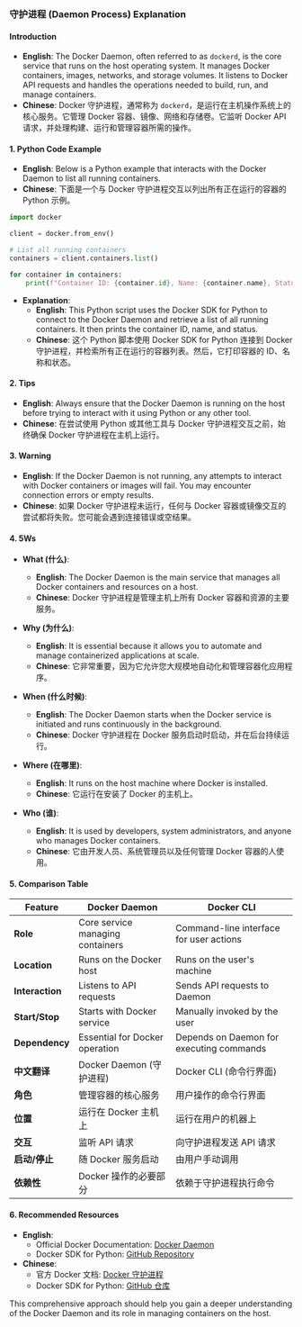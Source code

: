 ### 守护进程 (Daemon Process) Explanation

#### Introduction
- **English**: The Docker Daemon, often referred to as `dockerd`, is the core service that runs on the host operating system. It manages Docker containers, images, networks, and storage volumes. It listens to Docker API requests and handles the operations needed to build, run, and manage containers.
- **Chinese**: Docker 守护进程，通常称为 `dockerd`，是运行在主机操作系统上的核心服务。它管理 Docker 容器、镜像、网络和存储卷。它监听 Docker API 请求，并处理构建、运行和管理容器所需的操作。

#### 1. Python Code Example
- **English**: Below is a Python example that interacts with the Docker Daemon to list all running containers.
- **Chinese**: 下面是一个与 Docker 守护进程交互以列出所有正在运行的容器的 Python 示例。

```python
import docker

client = docker.from_env()

# List all running containers
containers = client.containers.list()

for container in containers:
    print(f"Container ID: {container.id}, Name: {container.name}, Status: {container.status}")
```

- **Explanation**: 
  - **English**: This Python script uses the Docker SDK for Python to connect to the Docker Daemon and retrieve a list of all running containers. It then prints the container ID, name, and status.
  - **Chinese**: 这个 Python 脚本使用 Docker SDK for Python 连接到 Docker 守护进程，并检索所有正在运行的容器列表。然后，它打印容器的 ID、名称和状态。

#### 2. Tips
- **English**: Always ensure that the Docker Daemon is running on the host before trying to interact with it using Python or any other tool.
- **Chinese**: 在尝试使用 Python 或其他工具与 Docker 守护进程交互之前，始终确保 Docker 守护进程在主机上运行。

#### 3. Warning
- **English**: If the Docker Daemon is not running, any attempts to interact with Docker containers or images will fail. You may encounter connection errors or empty results.
- **Chinese**: 如果 Docker 守护进程未运行，任何与 Docker 容器或镜像交互的尝试都将失败。您可能会遇到连接错误或空结果。

#### 4. 5Ws
- **What (什么)**: 
  - **English**: The Docker Daemon is the main service that manages all Docker containers and resources on a host.
  - **Chinese**: Docker 守护进程是管理主机上所有 Docker 容器和资源的主要服务。

- **Why (为什么)**: 
  - **English**: It is essential because it allows you to automate and manage containerized applications at scale.
  - **Chinese**: 它非常重要，因为它允许您大规模地自动化和管理容器化应用程序。

- **When (什么时候)**: 
  - **English**: The Docker Daemon starts when the Docker service is initiated and runs continuously in the background.
  - **Chinese**: Docker 守护进程在 Docker 服务启动时启动，并在后台持续运行。

- **Where (在哪里)**: 
  - **English**: It runs on the host machine where Docker is installed.
  - **Chinese**: 它运行在安装了 Docker 的主机上。

- **Who (谁)**: 
  - **English**: It is used by developers, system administrators, and anyone who manages Docker containers.
  - **Chinese**: 它由开发人员、系统管理员以及任何管理 Docker 容器的人使用。

#### 5. Comparison Table

| Feature           | Docker Daemon                          | Docker CLI                               |
|-------------------|----------------------------------------|------------------------------------------|
| **Role**          | Core service managing containers       | Command-line interface for user actions  |
| **Location**      | Runs on the Docker host                | Runs on the user's machine               |
| **Interaction**   | Listens to API requests                | Sends API requests to Daemon             |
| **Start/Stop**    | Starts with Docker service             | Manually invoked by the user             |
| **Dependency**    | Essential for Docker operation         | Depends on Daemon for executing commands |
| **中文翻译**         | Docker Daemon (守护进程)              | Docker CLI (命令行界面)                  |
| **角色**           | 管理容器的核心服务                       | 用户操作的命令行界面                      |
| **位置**           | 运行在 Docker 主机上                    | 运行在用户的机器上                        |
| **交互**           | 监听 API 请求                          | 向守护进程发送 API 请求                   |
| **启动/停止**       | 随 Docker 服务启动                     | 由用户手动调用                            |
| **依赖性**         | Docker 操作的必要部分                    | 依赖于守护进程执行命令                     |

#### 6. Recommended Resources
- **English**: 
  - Official Docker Documentation: [Docker Daemon](https://docs.docker.com/engine/reference/commandline/dockerd/)
  - Docker SDK for Python: [GitHub Repository](https://github.com/docker/docker-py)
- **Chinese**:
  - 官方 Docker 文档: [Docker 守护进程](https://docs.docker.com/engine/reference/commandline/dockerd/)
  - Docker SDK for Python: [GitHub 仓库](https://github.com/docker/docker-py)

This comprehensive approach should help you gain a deeper understanding of the Docker Daemon and its role in managing containers on the host.
